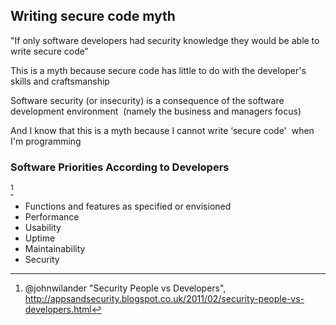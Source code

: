 ## Writing secure code myth

"If only software developers had security knowledge they would be able to write secure code”

This is a myth because secure code has little to do with the developer's skills and craftsmanship

Software security (or insecurity) is a consequence of the software development environment  (namely the business and managers focus)

And I know that this is a myth because I cannot write ‘secure code'  when I'm programming

### Software Priorities According to Developers

[^johnwilander-security-vs-developers]

* Functions and features as specified or envisioned
* Performance
* Usability
* Uptime
* Maintainability
* Security

[^johnwilander-security-vs-developers]: @johnwilander "Security People vs Developers", http://appsandsecurity.blogspot.co.uk/2011/02/security-people-vs-developers.html
